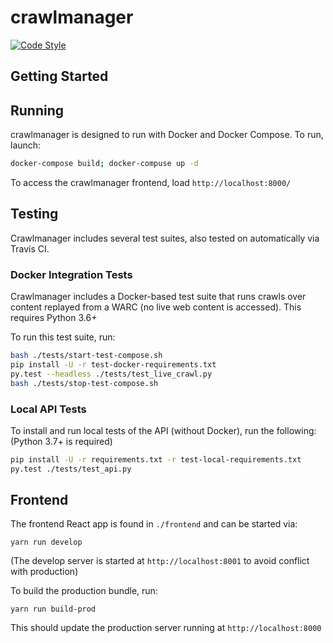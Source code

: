 crawlmanager
=============================
[![Code Style](https://img.shields.io/badge/code%20style-black-000000.svg)](https://github.com/ambv/black)

## Getting Started

## Running

crawlmanager is designed to run with Docker and Docker Compose.
To run, launch:

```bash
docker-compose build; docker-compuse up -d
```

To access the crawlmanager frontend, load `http://localhost:8000/`

## Testing

Crawlmanager includes several test suites, also tested on automatically via Travis CI.

### Docker Integration Tests

Crawlmanager includes a Docker-based test suite that runs crawls over content replayed from a WARC
(no live web content is accessed). This requires Python 3.6+

To run this test suite, run:

```bash
bash ./tests/start-test-compose.sh
pip install -U -r test-docker-requirements.txt
py.test --headless ./tests/test_live_crawl.py
bash ./tests/stop-test-compose.sh
```

### Local API Tests

To install and run local tests of the API (without Docker), run the following:
(Python 3.7+ is required)

```bash
pip install -U -r requirements.txt -r test-local-requirements.txt
py.test ./tests/test_api.py
```

## Frontend

The frontend React app is found in `./frontend` and can be started via:

```
yarn run develop
```

(The develop server is started at `http://localhost:8001` to avoid conflict with production)

To build the production bundle, run:
```
yarn run build-prod
```

This should update the production server running at `http://localhost:8000`
